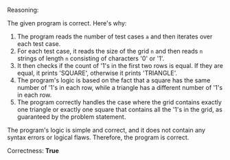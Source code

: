 Reasoning:

The given program is correct. Here's why:

1. The program reads the number of test cases `a` and then iterates over each test case.
2. For each test case, it reads the size of the grid `n` and then reads `n` strings of length `n` consisting of characters '0' or '1'.
3. It then checks if the count of '1's in the first two rows is equal. If they are equal, it prints 'SQUARE', otherwise it prints 'TRIANGLE'.
4. The program's logic is based on the fact that a square has the same number of '1's in each row, while a triangle has a different number of '1's in each row.
5. The program correctly handles the case where the grid contains exactly one triangle or exactly one square that contains all the '1's in the grid, as guaranteed by the problem statement.

The program's logic is simple and correct, and it does not contain any syntax errors or logical flaws. Therefore, the program is correct.

Correctness: **True**
